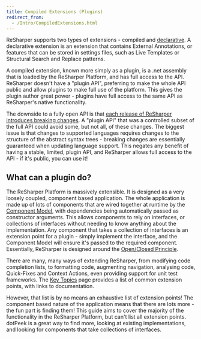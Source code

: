 ```yaml
---
title: Compiled Extensions (Plugins)
redirect_from:
  - /Intro/CompiledExtensions.html
---
```


ReSharper supports two types of extensions - compiled and [declarative](DeclarativeExtensions.md). A declarative extension is an extension that contains External Annotations, or features that can be stored in settings files, such as Live Templates or Structural Search and Replace patterns.

A compiled extension, known more simply as a plugin, is a .net assembly that is loaded by the ReSharper Platform, and has full access to the API. ReSharper doesn't have a "plugin API", preferring to make the whole API public and allow plugins to make full use of the platform. This gives the plugin author great power - plugins have full access to the same API as ReSharper's native functionality.

The downside to a fully open API is that [each release of ReSharper introduces breaking changes](PlatformVersioning.md). A "plugin API" that was a controlled subset of the full API could avoid some, but not all, of these changes. The biggest issue is that changes to supported languages requires changes to the structure of the abstract syntax trees - breaking changes are essentially guaranteed when updating language support. This negates any benefit of having a stable, limited, plugin API, and ReSharper allows full access to the API - if it's public, you can use it!

## What can a plugin do?

The ReSharper Platform is massively extensible. It is designed as a very loosely coupled, component based application. The whole application is made up of lots of components that are wired together at runtime by the [Component Model](/Platform/ComponentModel.md), with dependencies being automatically passed as constructor arguments. This allows components to rely on interfaces, or collections of interfaces without needing to know anything about the implementation. Any component that takes a collection of interfaces is an extension point for a plugin - simply implement the interface, and the Component Model will ensure it's passed to the required component. Essentially, ReSharper is designed around the [Open/Closed Principle](http://en.wikipedia.org/wiki/Open/closed_principle).

There are many, many ways of extending ReSharper, from modifying code completion lists, to formatting code, augmenting navigation, analysing code, Quick-Fixes and Context Actions, even providing support for unit test frameworks. The [Key Topics](/Intro/KeyTopics.md) page provides a list of common extension points, with links to documentation.

However, that list is by no means an exhaustive list of extension points! The component based nature of the application means that there are lots more - the fun part is finding them! This guide aims to cover the majority of the functionality in the ReSharper Platform, but can't list all extension points. dotPeek is a great way to find more, looking at existing implementations, and looking for components that take collections of interfaces.
